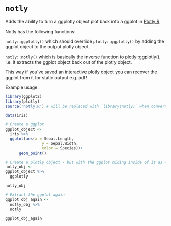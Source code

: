 # `notly`
Adds the ability to turn a ggplotly object plot back into a ggplot in [Plotly R](https://github.com/plotly/plotly.R)

Notly has the following functions:

`notly::ggplotly()` which should override `plotly::ggplotly()` by adding the ggplot object to the output plotly object.

`notly::notly()` which is basically the inverse function to plotly::ggplotly(), i.e. it extracts the ggplot object back out of the plotly object.

This way if you've saved an interactive plotly object you can recover the ggplot from it for static output e.g. pdf!


Example usage:
```r
library(ggplot2)
library(plotly)
source('notly.R') # will be replaced with `library(notly)` when converted to a package

data(iris)

# Create a ggplot
ggplot_object <-
  iris %>%
  ggplot(aes(x = Sepal.Length,
                y = Sepal.Width,
                color = Species))+
      geom_point()

# Create a plotly object - but with the ggplot hiding inside of it as well
notly_obj <-
ggplot_object %>%
  ggplotly

notly_obj

# Extract the ggplot again
ggplot_obj_again <-
  notly_obj %>%
  notly
  
ggplot_obj_again
```
